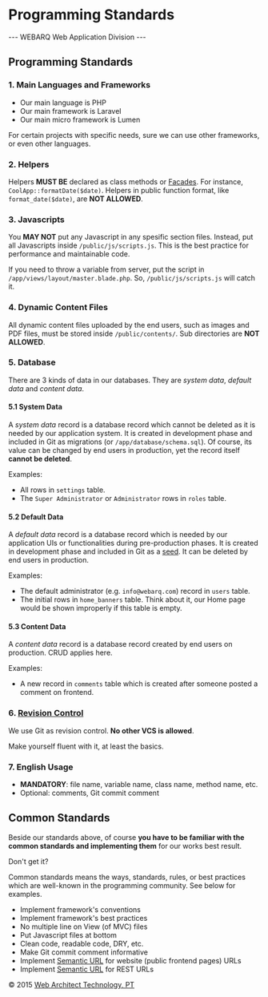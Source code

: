 # Programming Standards
--- WEBARQ Web Application Division ---

## Programming Standards

### 1. Main Languages and Frameworks
* Our main language is PHP
* Our main framework is Laravel
* Our main micro framework is Lumen

For certain projects with specific needs, sure we can use other frameworks, or even other languages.

### 2. Helpers
Helpers **MUST BE** declared as class methods or [Facades](http://laravel.com/docs/4.2/facades). For instance, `CoolApp::formatDate($date)`. Helpers in public function format, like `format_date($date)`, are **NOT ALLOWED**.

### 3. Javascripts

You **MAY NOT** put any Javascript in any spesific section files. Instead, put all Javascripts inside `/public/js/scripts.js`. This is the best practice for performance and maintainable code.

If you need to throw a variable from server, put the script in `/app/views/layout/master.blade.php`. So, `/public/js/scripts.js` will catch it.

### 4. Dynamic Content Files

All dynamic content files uploaded by the end users, such as images and PDF files, must be stored inside `/public/contents/`. Sub directories are **NOT ALLOWED**.

### 5. Database
There are 3 kinds of data in our databases. They are *system data*, *default data* and *content data*.
#### 5.1 System Data

A *system data* record is a database record which cannot be deleted as it is needed by our application system. It is created in development phase and included in Git as migrations (or `/app/database/schema.sql`). Of course, its value can be changed by end users in production, yet the record itself **cannot be deleted**.

Examples:

* All rows in `settings` table.
* The `Super Administrator` or `Administrator` rows in `roles` table.

#### 5.2 Default Data

A *default data* record is a database record which is needed by our application UIs or functionalities during pre-production phases. It is created in development phase and included in Git as a [seed](http://laravel.com/docs/4.2/migrations#database-seeding). It can be deleted by end users in production.

Examples:

* The default administrator (e.g. `info@webarq.com`) record in `users` table.
* The initial rows in `home_banners` table. Think about it, our Home page would be shown improperly if this table is empty.

#### 5.3 Content Data

A *content data* record is a database record created by end users on production. CRUD applies here.

Examples:

* A new record in `comments` table which is created after someone posted a comment on frontend.

### 6. [Revision Control](http://en.wikipedia.org/wiki/Revision_control)

We use Git as revision control. **No other VCS is allowed**.

Make yourself fluent with it, at least the basics.

### 7. English Usage
* **MANDATORY**: file name, variable name, class name, method name, etc.
* Optional: comments, Git commit comment

## Common Standards
Beside our standards above, of course **you have to be familiar with the common standards and implementing them** for our works best result.

Don't get it?

Common standards means the ways, standards, rules, or best practices which are well-known in the programming community. See below for examples.

* Implement framework's conventions
* Implement framework's best practices
* No multiple line on View (of MVC) files
* Put Javascript files at bottom
* Clean code, readable code, DRY, etc.
* Make Git commit comment informative
* Implement [Semantic URL](http://en.wikipedia.org/wiki/Semantic_URL) for website (public frontend pages) URLs
* Implement [Semantic URL](http://en.wikipedia.org/wiki/Semantic_URL) for REST URLs

&copy; 2015 [Web Architect Technology, PT](http://www.webarq.com/)